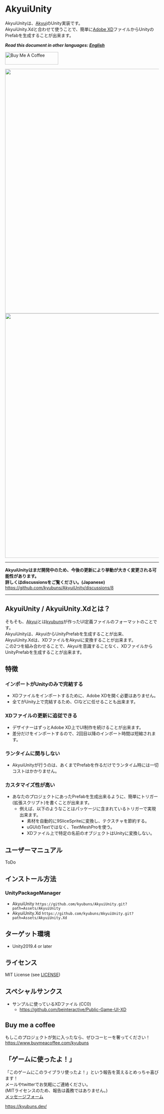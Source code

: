 # AkyuiUnity

AkyuiUnityは、[Akyui](https://github.com/kyubuns/Akyui)のUnity実装です。  
AkyuiUnity.Xdと合わせて使うことで、簡単に[Adobe XD](https://www.adobe.com/products/xd.html)ファイルからUnityのPrefabを生成することが出来ます。

***Read this document in other languages: [English](https://github.com/kyubuns/AkyuiUnity/blob/main/README.md)***

<a href="https://www.buymeacoffee.com/kyubuns" target="_blank"><img src="https://cdn.buymeacoffee.com/buttons/default-orange.png" alt="Buy Me A Coffee" height="41" width="174"></a>

<img width="800" src="https://user-images.githubusercontent.com/961165/107123379-93689600-68e0-11eb-9cd0-41759afeb01b.png">  
<img width="800" src="https://user-images.githubusercontent.com/961165/107123374-8e0b4b80-68e0-11eb-89b6-2549a58deaa2.png">

---

**AkyuiUnityはまだ開発中のため、今後の更新により挙動が大きく変更される可能性があります。**  
**詳しくはdiscussionsをご覧ください。(Japanese)**  
https://github.com/kyubuns/AkyuiUnity/discussions/8

---

## AkyuiUnity / AkyuiUnity.Xdとは？

そもそも、[Akyui](https://github.com/kyubuns/Akyui)とは[kyubuns](https://github.com/kyubuns)が作ったUI定義ファイルのフォーマットのことです。  
AkyuiUnityは、AkyuiからUnityPrefabを生成することが出来、  
AkyuiUnity.Xdは、XDファイルをAkyuiに変換することが出来ます。  
この2つを組み合わせることで、Akyuiを意識することなく、XDファイルからUnityPrefabを生成することが出来ます。

## 特徴

### インポートがUnityのみで完結する

- XDファイルをインポートするために、Adobe XDを開く必要はありません。
- 全てがUnity上で完結するため、CIなどに任せることも出来ます。

### XDファイルの更新に追従できる

- デザイナーはずっとAdobe XD上でUI制作を続けることが出来ます。
- 差分だけをインポートするので、2回目以降のインポート時間は短縮されます。

### ランタイムに関与しない

- AkyuiUnityが行うのは、あくまでPrefabを作るだけでランタイム時には一切コストはかかりません。

### カスタマイズ性が高い

- あなたのプロジェクトにあったPrefabを生成出来るように、簡単にトリガー(拡張スクリプト)を書くことが出来ます。
  - 例えば、以下のようなことはパッケージに含まれているトリガーで実現出来ます。
    - 素材を自動的に9SliceSpriteに変換し、テクスチャを節約する。
    - uGUIのTextではなく、TextMeshProを使う。
    - XDファイル上で特定の名前のオブジェクトはUnityに変換しない。

## ユーザーマニュアル

ToDo


## インストール方法

### UnityPackageManager

- AkyuiUnity `https://github.com/kyubuns/AkyuiUnity.git?path=Assets/AkyuiUnity`
- AkyuiUnity.Xd `https://github.com/kyubuns/AkyuiUnity.git?path=Assets/AkyuiUnity.Xd`


## ターゲット環境

- Unity2019.4 or later


## ライセンス

MIT License (see [LICENSE](LICENSE))

## スペシャルサンクス

- サンプルに使っているXDファイル (CC0)
  - https://github.com/beinteractive/Public-Game-UI-XD

## Buy me a coffee

もしこのプロジェクトが気に入ったなら、ぜひコーヒーを奢ってください！  
https://www.buymeacoffee.com/kyubuns

## 「ゲームに使ったよ！」

「このゲームにこのライブラリ使ったよ！」という報告を貰えるとめっちゃ喜びます！  
メールやtwitterでお気軽にご連絡ください。  
(MITライセンスのため、報告は義務ではありません。)  
[メッセージフォーム](https://kyubuns.dev/message.html)

https://kyubuns.dev/
